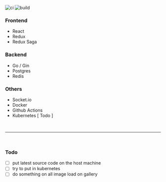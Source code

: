 ![ci](https://github.com/tahsinature/tahsin.us/actions/workflows/ci.yml/badge.svg)
![build](https://img.shields.io/docker/image-size/tahsinature/tahsin-us/latest?label=docker-image)

### Frontend

- React
- Redux
- Redux Saga

### Backend

- Go / Gin
- Postgres
- Redis

### Others

- Socket.io
- Docker
- Github Actions
- Kubernetes [ Todo ]

<br/>
<hr/>
<br/>

### Todo

- [ ] put latest source code on the host machine
- [ ] try to put in kubernetes
- [ ] do something on all image load on gallery
